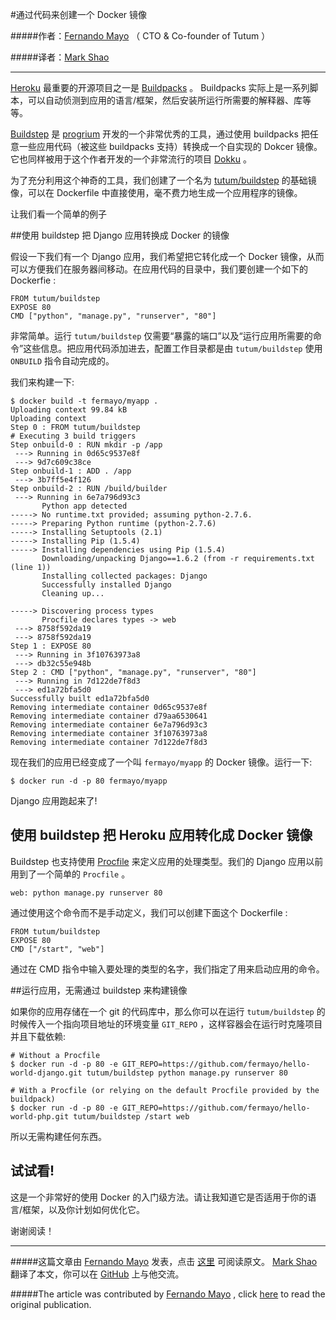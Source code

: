 #通过代码来创建一个 Docker 镜像

#####作者：[Fernando Mayo](https://twitter.com/FernandoMayo) （ CTO & Co-founder of Tutum ）

#####译者：[Mark Shao](https://github.com/markshao)

***
[Heroku](https://www.heroku.com/) 最重要的开源项目之一是 [Buildpacks](https://devcenter.heroku.com/articles/buildpacks)  。 Buildpacks 实际上是一系列脚本，可以自动侦测到应用的语言/框架，然后安装所运行所需要的解释器、库等等。

[Buildstep](https://github.com/progrium/buildstep) 是 [progrium](http://progrium.com/) 开发的一个非常优秀的工具，通过使用 buildpacks 把任意一些应用代码（被这些 buildpacks 支持）转换成一个自实现的 Dokcer 镜像。它也同样被用于这个作者开发的一个非常流行的项目 [Dokku](https://github.com/progrium/dokku) 。

为了充分利用这个神奇的工具，我们创建了一个名为 [tutum/buildstep](https://index.docker.io/u/tutum/buildstep/) 的基础镜像，可以在 Dockerfile 中直接使用，毫不费力地生成一个应用程序的镜像。


让我们看一个简单的例子

##使用 buildstep 把 Django 应用转换成 Docker 的镜像


假设一下我们有一个 Django 应用，我们希望把它转化成一个  Docker 镜像，从而可以方便我们在服务器间移动。在应用代码的目录中，我们要创建一个如下的 Dockerfie :

```
FROM tutum/buildstep
EXPOSE 80
CMD ["python", "manage.py", "runserver", "80"]
```

非常简单。运行 `tutum/buildstep` 仅需要“暴露的端口”以及“运行应用所需要的命令”这些信息。把应用代码添加进去，配置工作目录都是由 `tutum/buildstep` 使用 `ONBUILD` 指令自动完成的。

我们来构建一下:

```
$ docker build -t fermayo/myapp .
Uploading context 99.84 kB
Uploading context
Step 0 : FROM tutum/buildstep
# Executing 3 build triggers
Step onbuild-0 : RUN mkdir -p /app
 ---> Running in 0d65c9537e8f
 ---> 9d7c609c38ce
Step onbuild-1 : ADD . /app
 ---> 3b7ff5e4f126
Step onbuild-2 : RUN /build/builder
 ---> Running in 6e7a796d93c3
       Python app detected
-----> No runtime.txt provided; assuming python-2.7.6.
-----> Preparing Python runtime (python-2.7.6)
-----> Installing Setuptools (2.1)
-----> Installing Pip (1.5.4)
-----> Installing dependencies using Pip (1.5.4)
       Downloading/unpacking Django==1.6.2 (from -r requirements.txt (line 1))
       Installing collected packages: Django
       Successfully installed Django
       Cleaning up...

-----> Discovering process types
       Procfile declares types -> web
 ---> 8758f592da19
 ---> 8758f592da19
Step 1 : EXPOSE 80
 ---> Running in 3f10763973a8
 ---> db32c55e948b
Step 2 : CMD ["python", "manage.py", "runserver", "80"]
 ---> Running in 7d122de7f8d3
 ---> ed1a72bfa5d0
Successfully built ed1a72bfa5d0
Removing intermediate container 0d65c9537e8f
Removing intermediate container d79aa6530641
Removing intermediate container 6e7a796d93c3
Removing intermediate container 3f10763973a8
Removing intermediate container 7d122de7f8d3
```

现在我们的应用已经变成了一个叫 `fermayo/myapp` 的 Docker 镜像。运行一下:

```
$ docker run -d -p 80 fermayo/myapp
```
Django 应用跑起来了!

## 使用 buildstep 把 Heroku 应用转化成 Docker 镜像

Buildstep 也支持使用 [Procfile](https://devcenter.heroku.com/articles/procfile) 来定义应用的处理类型。我们的 Django 应用以前用到了一个简单的 `Procfile` 。

```
web: python manage.py runserver 80
```

通过使用这个命令而不是手动定义，我们可以创建下面这个 Dockerfile :

```
FROM tutum/buildstep
EXPOSE 80
CMD ["/start", "web"]
```

通过在 CMD 指令中输入要处理的类型的名字，我们指定了用来启动应用的命令。


##运行应用，无需通过 buildstep 来构建镜像

如果你的应用存储在一个 git 的代码库中，那么你可以在运行 `tutum/buildstep` 的时候传入一个指向项目地址的环境变量 `GIT_REPO` ，这样容器会在运行时克隆项目并且下载依赖:

```
# Without a Procfile
$ docker run -d -p 80 -e GIT_REPO=https://github.com/fermayo/hello-world-django.git tutum/buildstep python manage.py runserver 80
```

```
# With a Procfile (or relying on the default Procfile provided by the buildpack)
$ docker run -d -p 80 -e GIT_REPO=https://github.com/fermayo/hello-world-php.git tutum/buildstep /start web
```

所以无需构建任何东西。

## 试试看!

这是一个非常好的使用 Docker 的入门级方法。请让我知道它是否适用于你的语言/框架，以及你计划如何优化它。

谢谢阅读！

***

#####这篇文章由 [Fernando Mayo](https://twitter.com/FernandoMayo) 发表，点击 [这里](http://blog.tutum.co/2014/04/10/creating-a-docker-image-from-your-code/) 可阅读原文。 [Mark Shao](https://github.com/markshao) 翻译了本文，你可以在 [GitHub](https://github.com/markshao) 上与他交流。

#####The article was contributed by [Fernando Mayo](https://twitter.com/FernandoMayo) , click [here](http://blog.tutum.co/2014/04/10/creating-a-docker-image-from-your-code/) to read the original publication.
